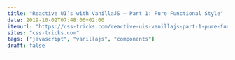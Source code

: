 ```yaml
---
title: "Reactive UI’s with VanillaJS – Part 1: Pure Functional Style"
date: 2019-10-02T07:48:06+02:00
itemurl: "https://css-tricks.com/reactive-uis-vanillajs-part-1-pure-functional-style/"
sites: "css-tricks.com"
tags: ["javascript", "vanillajs", "components"]
draft: false
---
```


